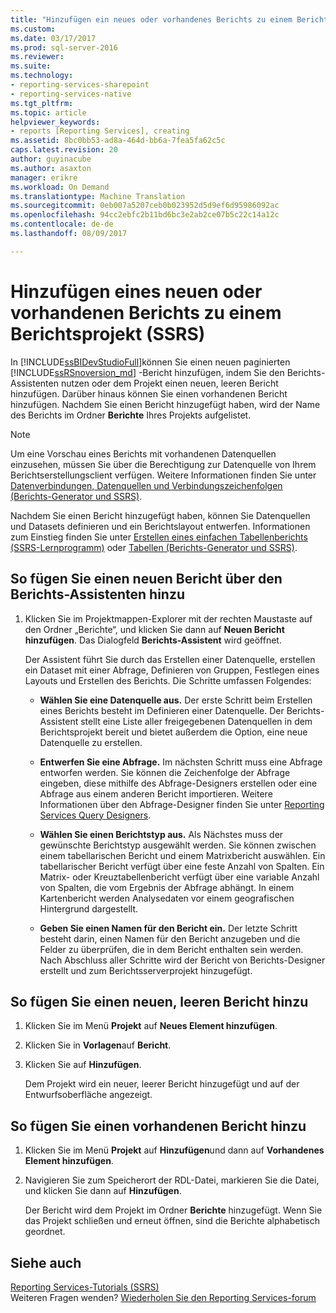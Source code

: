 ```yaml
---
title: "Hinzufügen ein neues oder vorhandenes Berichts zu einem Berichtsprojekt (SSRS) | Microsoft Docs"
ms.custom: 
ms.date: 03/17/2017
ms.prod: sql-server-2016
ms.reviewer: 
ms.suite: 
ms.technology:
- reporting-services-sharepoint
- reporting-services-native
ms.tgt_pltfrm: 
ms.topic: article
helpviewer_keywords:
- reports [Reporting Services], creating
ms.assetid: 8bc0bb53-ad8a-464d-bb6a-7fea5fa62c5c
caps.latest.revision: 20
author: guyinacube
ms.author: asaxton
manager: erikre
ms.workload: On Demand
ms.translationtype: Machine Translation
ms.sourcegitcommit: 0eb007a5207ceb0b023952d5d9ef6d95986092ac
ms.openlocfilehash: 94cc2ebfc2b11bd6bc3e2ab2ce07b5c22c14a12c
ms.contentlocale: de-de
ms.lasthandoff: 08/09/2017

---
```

# <a name="add-a-new-or-existing-report-to-a-report-project-ssrs"></a>Hinzufügen eines neuen oder vorhandenen Berichts zu einem Berichtsprojekt (SSRS)
  In [!INCLUDE[ssBIDevStudioFull](../../includes/ssbidevstudiofull-md.md)]können Sie einen neuen paginierten [!INCLUDE[ssRSnoversion_md](../../includes/ssrsnoversion-md.md)] -Bericht hinzufügen, indem Sie den Berichts-Assistenten nutzen oder dem Projekt einen neuen, leeren Bericht hinzufügen. Darüber hinaus können Sie einen vorhandenen Bericht hinzufügen. Nachdem Sie einen Bericht hinzugefügt haben, wird der Name des Berichts im Ordner **Berichte** Ihres Projekts aufgelistet.  
  
> [!NOTE]  
>  Um eine Vorschau eines Berichts mit vorhandenen Datenquellen einzusehen, müssen Sie über die Berechtigung zur Datenquelle von Ihrem Berichtserstellungsclient verfügen. Weitere Informationen finden Sie unter [Datenverbindungen, Datenquellen und Verbindungszeichenfolgen (Berichts-Generator und SSRS)](../../reporting-services/report-data/data-connections-data-sources-and-connection-strings-report-builder-and-ssrs.md).  
  
 Nachdem Sie einen Bericht hinzugefügt haben, können Sie Datenquellen und Datasets definieren und ein Berichtslayout entwerfen. Informationen zum Einstieg finden Sie unter [Erstellen eines einfachen Tabellenberichts &#40;SSRS-Lernprogramm&#41;](../../reporting-services/create-a-basic-table-report-ssrs-tutorial.md) oder [Tabellen &#40;Berichts-Generator und SSRS&#41;](../../reporting-services/report-design/tables-report-builder-and-ssrs.md).  
  
## <a name="to-add-a-new-report-using-the-report-wizard"></a>So fügen Sie einen neuen Bericht über den Berichts-Assistenten hinzu  
  
1.  Klicken Sie im Projektmappen-Explorer mit der rechten Maustaste auf den Ordner „Berichte“, und klicken Sie dann auf **Neuen Bericht hinzufügen**. Das Dialogfeld **Berichts-Assistent** wird geöffnet.  
  
     Der Assistent führt Sie durch das Erstellen einer Datenquelle, erstellen ein Dataset mit einer Abfrage, Definieren von Gruppen, Festlegen eines Layouts und Erstellen des Berichts. Die Schritte umfassen Folgendes:  
  
    -   **Wählen Sie eine Datenquelle aus.** Der erste Schritt beim Erstellen eines Berichts besteht im Definieren einer Datenquelle. Der Berichts-Assistent stellt eine Liste aller freigegebenen Datenquellen in dem Berichtsprojekt bereit und bietet außerdem die Option, eine neue Datenquelle zu erstellen.  
  
    -   **Entwerfen Sie eine Abfrage.** Im nächsten Schritt muss eine Abfrage entworfen werden. Sie können die Zeichenfolge der Abfrage eingeben, diese mithilfe des Abfrage-Designers erstellen oder eine Abfrage aus einem anderen Bericht importieren. Weitere Informationen über den Abfrage-Designer finden Sie unter [Reporting Services Query Designers](http://msdn.microsoft.com/library/07efd3f1-804f-45f7-b62a-3e727a3d9835).  
  
    -   **Wählen Sie einen Berichtstyp aus.** Als Nächstes muss der gewünschte Berichtstyp ausgewählt werden. Sie können zwischen einem tabellarischen Bericht und einem Matrixbericht auswählen. Ein tabellarischer Bericht verfügt über eine feste Anzahl von Spalten. Ein Matrix- oder Kreuztabellenbericht verfügt über eine variable Anzahl von Spalten, die vom Ergebnis der Abfrage abhängt. In einem Kartenbericht werden Analysedaten vor einem geografischen Hintergrund dargestellt.  
  
    -   **Geben Sie einen Namen für den Bericht ein.**  Der letzte Schritt besteht darin, einen Namen für den Bericht anzugeben und die Felder zu überprüfen, die in dem Bericht enthalten sein werden. Nach Abschluss aller Schritte wird der Bericht von Berichts-Designer erstellt und zum Berichtsserverprojekt hinzugefügt.  
  
## <a name="to-add-a-new-blank-report"></a>So fügen Sie einen neuen, leeren Bericht hinzu  
  
1.  Klicken Sie im Menü **Projekt** auf **Neues Element hinzufügen**.  
  
2.  Klicken Sie in **Vorlagen**auf **Bericht**.  
  
3.  Klicken Sie auf **Hinzufügen**.  
  
     Dem Projekt wird ein neuer, leerer Bericht hinzugefügt und auf der Entwurfsoberfläche angezeigt.  
  
## <a name="to-add-an-existing-report"></a>So fügen Sie einen vorhandenen Bericht hinzu  
  
1.  Klicken Sie im Menü **Projekt** auf **Hinzufügen**und dann auf  **Vorhandenes Element hinzufügen**.  
  
2.  Navigieren Sie zum Speicherort der RDL-Datei, markieren Sie die Datei, und klicken Sie dann auf **Hinzufügen**.  
  
     Der Bericht wird dem Projekt im Ordner **Berichte** hinzugefügt. Wenn Sie das Projekt schließen und erneut öffnen, sind die Berichte alphabetisch geordnet.  
  
## <a name="see-also"></a>Siehe auch  
 [Reporting Services-Tutorials &#40;SSRS&#41;](../../reporting-services/reporting-services-tutorials-ssrs.md)  
 Weiteren Fragen wenden? [Wiederholen Sie den Reporting Services-forum](http://go.microsoft.com/fwlink/?LinkId=620231)
  
  

